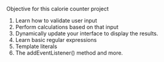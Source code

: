 Objective for this calorie counter project
1. Learn how to validate user input
2. Perform calculations based on that input
3. Dynamically update your interface to display the results.
4. Learn basic regular expressions
5. Template literals
6. The addEventListener() method and more. 
